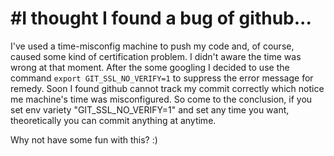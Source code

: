 #I thought I found a bug of github...
===============================
I've used a time-misconfig machine to push my code and, of course, caused some kind of certification problem.
I didn't aware the time was wrong at that moment.
After the some googling I decided to use the command `export GIT_SSL_NO_VERIFY=1` to suppress the error message for remedy.
Soon I found github cannot track my commit correctly which notice me machine's time was misconfigured.
So come to the conclusion, if you set env variety "GIT_SSL_NO_VERIFY=1" and set any time you want, theoretically you can commit anything at anytime.

Why not have some fun with this? :)
